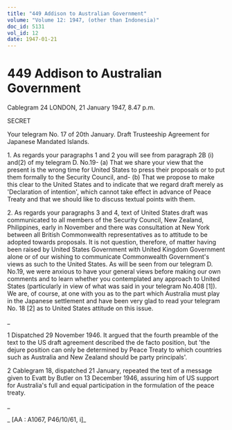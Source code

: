 ```yaml
---
title: "449 Addison to Australian Government"
volume: "Volume 12: 1947, (other than Indonesia)"
doc_id: 5131
vol_id: 12
date: 1947-01-21
---
```


# 449 Addison to Australian Government

Cablegram 24 LONDON, 21 January 1947, 8.47 p.m.

SECRET

Your telegram No. 17 of 20th January. Draft Trusteeship Agreement for Japanese Mandated Islands.

1\. As regards your paragraphs 1 and 2 you will see from paragraph 2B (i) and(2) of my telegram D. No.19- (a) That we share your view that the present is the wrong time for United States to press their proposals or to put them formally to the Security Council, and- (b) That we propose to make this clear to the United States and to indicate that we regard draft merely as 'Declaration of intention', which cannot take effect in advance of Peace Treaty and that we should like to discuss textual points with them.

2\. As regards your paragraphs 3 and 4, text of United States draft was communicated to all members of the Security Council, New Zealand, Philippines, early in November and there was consultation at New York between all British Commonwealth representatives as to attitude to be adopted towards proposals. It is not question, therefore, of matter having been raised by United States Government with United Kingdom Government alone or of our wishing to communicate Commonwealth Government's views as such to the United States. As will be seen from our telegram D. No.19, we were anxious to have your general views before making our own comments and to learn whether you contemplated any approach to United States (particularly in view of what was said in your telegram No.408 [1]). We are, of course, at one with you as to the part which Australia must play in the Japanese settlement and have been very glad to read your telegram No. 18 [2] as to United States attitude on this issue.

_

1 Dispatched 29 November 1946. It argued that the fourth preamble of the text to the US draft agreement described the de facto position, but 'the dejure position can only be determined by Peace Treaty to which countries such as Australia and New Zealand should be party principals'.

2 Cablegram 18, dispatched 21 January, repeated the text of a message given to Evatt by Butler on 13 December 1946, assuring him of US support for Australia's full and equal participation in the formulation of the peace treaty.

_

_ [AA : A1067, P46/10/61, i]_
